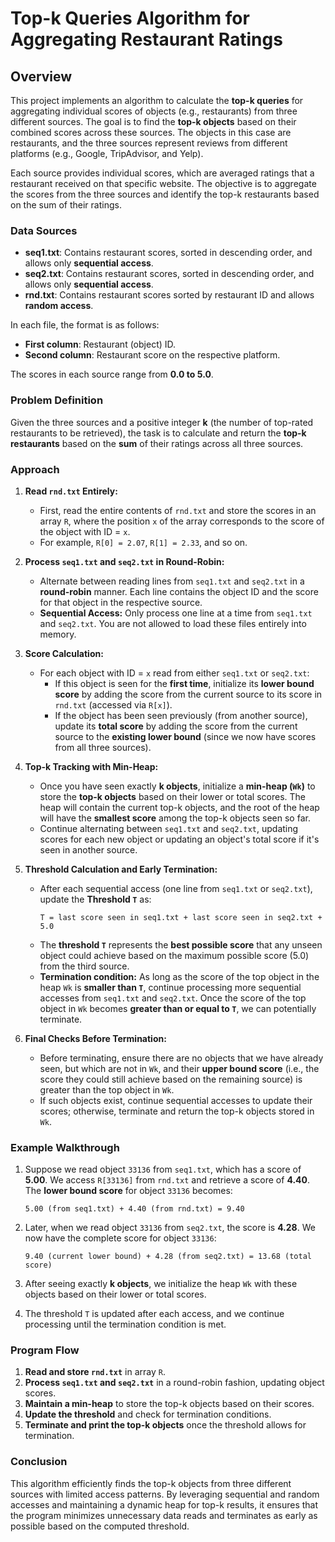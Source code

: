 # Top-k Queries Algorithm for Aggregating Restaurant Ratings

## Overview

This project implements an algorithm to calculate the **top-k queries** for aggregating individual scores of objects (e.g., restaurants) from three different sources. The goal is to find the **top-k objects** based on their combined scores across these sources. The objects in this case are restaurants, and the three sources represent reviews from different platforms (e.g., Google, TripAdvisor, and Yelp).

Each source provides individual scores, which are averaged ratings that a restaurant received on that specific website. The objective is to aggregate the scores from the three sources and identify the top-k restaurants based on the sum of their ratings.

### Data Sources

- **seq1.txt**: Contains restaurant scores, sorted in descending order, and allows only **sequential access**.
- **seq2.txt**: Contains restaurant scores, sorted in descending order, and allows only **sequential access**.
- **rnd.txt**: Contains restaurant scores sorted by restaurant ID and allows **random access**.

In each file, the format is as follows:
- **First column**: Restaurant (object) ID.
- **Second column**: Restaurant score on the respective platform.

The scores in each source range from **0.0 to 5.0**.

### Problem Definition

Given the three sources and a positive integer **k** (the number of top-rated restaurants to be retrieved), the task is to calculate and return the **top-k restaurants** based on the **sum** of their ratings across all three sources.

### Approach

1. **Read `rnd.txt` Entirely:**
   - First, read the entire contents of `rnd.txt` and store the scores in an array `R`, where the position `x` of the array corresponds to the score of the object with ID = `x`.
   - For example, `R[0] = 2.07`, `R[1] = 2.33`, and so on.

2. **Process `seq1.txt` and `seq2.txt` in Round-Robin:**
   - Alternate between reading lines from `seq1.txt` and `seq2.txt` in a **round-robin** manner. Each line contains the object ID and the score for that object in the respective source.
   - **Sequential Access:** Only process one line at a time from `seq1.txt` and `seq2.txt`. You are not allowed to load these files entirely into memory.

3. **Score Calculation:**
   - For each object with ID = `x` read from either `seq1.txt` or `seq2.txt`:
     - If this object is seen for the **first time**, initialize its **lower bound score** by adding the score from the current source to its score in `rnd.txt` (accessed via `R[x]`).
     - If the object has been seen previously (from another source), update its **total score** by adding the score from the current source to the **existing lower bound** (since we now have scores from all three sources).

4. **Top-k Tracking with Min-Heap:**
   - Once you have seen exactly **k objects**, initialize a **min-heap (`Wk`)** to store the **top-k objects** based on their lower or total scores. The heap will contain the current top-k objects, and the root of the heap will have the **smallest score** among the top-k objects seen so far.
   - Continue alternating between `seq1.txt` and `seq2.txt`, updating scores for each new object or updating an object's total score if it's seen in another source.

5. **Threshold Calculation and Early Termination:**
   - After each sequential access (one line from `seq1.txt` or `seq2.txt`), update the **Threshold `T`** as:
     ```
     T = last score seen in seq1.txt + last score seen in seq2.txt + 5.0
     ```
   - The **threshold `T`** represents the **best possible score** that any unseen object could achieve based on the maximum possible score (5.0) from the third source.
   - **Termination condition:** As long as the score of the top object in the heap `Wk` is **smaller than `T`**, continue processing more sequential accesses from `seq1.txt` and `seq2.txt`. Once the score of the top object in `Wk` becomes **greater than or equal to `T`**, we can potentially terminate.

6. **Final Checks Before Termination:**
   - Before terminating, ensure there are no objects that we have already seen, but which are not in `Wk`, and their **upper bound score** (i.e., the score they could still achieve based on the remaining source) is greater than the top object in `Wk`.
   - If such objects exist, continue sequential accesses to update their scores; otherwise, terminate and return the top-k objects stored in `Wk`.

### Example Walkthrough

1. Suppose we read object `33136` from `seq1.txt`, which has a score of **5.00**. We access `R[33136]` from `rnd.txt` and retrieve a score of **4.40**. The **lower bound score** for object `33136` becomes:
   ```
   5.00 (from seq1.txt) + 4.40 (from rnd.txt) = 9.40
   ```

2. Later, when we read object `33136` from `seq2.txt`, the score is **4.28**. We now have the complete score for object `33136`:
   ```
   9.40 (current lower bound) + 4.28 (from seq2.txt) = 13.68 (total score)
   ```

3. After seeing exactly **k objects**, we initialize the heap `Wk` with these objects based on their lower or total scores.

4. The threshold `T` is updated after each access, and we continue processing until the termination condition is met.

### Program Flow

1. **Read and store `rnd.txt`** in array `R`.
2. **Process `seq1.txt` and `seq2.txt`** in a round-robin fashion, updating object scores.
3. **Maintain a min-heap** to store the top-k objects based on their scores.
4. **Update the threshold** and check for termination conditions.
5. **Terminate and print the top-k objects** once the threshold allows for termination.

### Conclusion

This algorithm efficiently finds the top-k objects from three different sources with limited access patterns. By leveraging sequential and random accesses and maintaining a dynamic heap for top-k results, it ensures that the program minimizes unnecessary data reads and terminates as early as possible based on the computed threshold.
